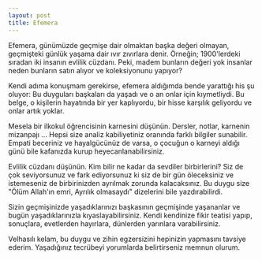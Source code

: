 ```yaml
---
layout: post
title: Efemera
---
```


Efemera, günümüzde geçmişe dair olmaktan başka değeri olmayan, geçmişteki günlük yaşama dair ıvır zıvırlara denir. Örneğin; 1900'lerdeki sıradan iki insanın evlilik cüzdanı. Peki, madem bunların değeri yok insanlar neden bunların satın alıyor ve koleksiyonunu yapıyor?

Kendi adıma konuşmam gerekirse, efemera aldığımda bende yarattığı his şu oluyor: Bu duyguları başkaları da yaşadı ve o an onlar için kıymetliydi. Bu belge, o kişilerin hayatında bir yer kaplıyordu, bir hisse karşılık geliyordu ve onlar artık yoklar.

Mesela bir ilkokul öğrencisinin karnesini düşünün. Dersler, notlar, karnenin mizanpajı ... Hepsi size analiz kabiliyetiniz oranında farklı bilgiler sunabilir. Empati beceriniz ve hayalgücünüz de varsa, o çocuğun o karneyi aldığı günü bile kafanızda kurup heyecanlanabilirsiniz.

Evlilik cüzdanı düşünün. Kim bilir ne kadar da sevdiler birbirlerini? Siz de çok seviyorsunuz ve fark ediyorsunuz ki siz de bir gün öleceksiniz ve istemeseniz de birbirinizden ayrılmak zorunda kalacaksınız. Bu duygu size "Ölüm Allah'ın emri, Ayrılık olmasaydı" dizelerini bile yazdırabilirdi.

Sizin geçmişinizde yaşadıklarınızı başkasının geçmişinde yaşananlar ve bugün yaşadıklarınızla kıyaslayabilirsiniz. Kendi kendinize fikir teatisi yapıp, sonuçlara, evetlerden hayırlara, dünlerden yarınlara varabilirsiniz.

Velhasılı kelam, bu duygu ve zihin egzersizini hepinizin yapmasını tavsiye ederim. Yaşadığınız tecrübeyi yorumlarda belirtirseniz memnun olurum.
